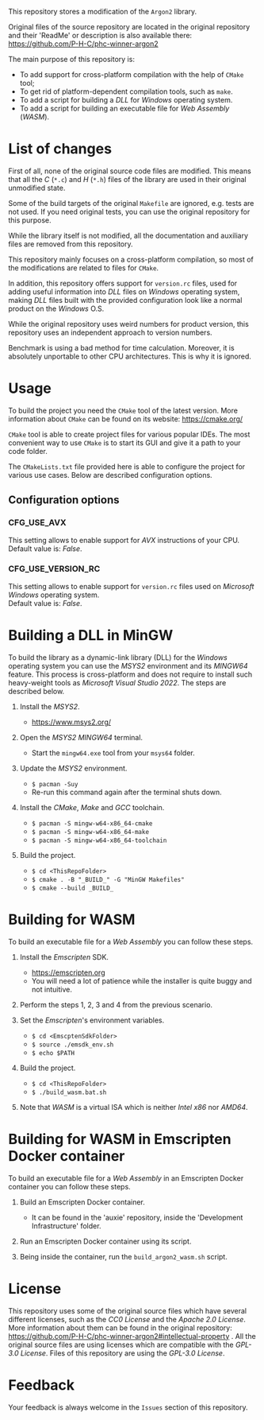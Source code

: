 This repository stores a modification of the `Argon2` library.

Original files of the source repository are located in the original repository 
and their 'ReadMe' or description is also available there: 
https://github.com/P-H-C/phc-winner-argon2  

The main purpose of this repository is:
- To add support for cross-platform compilation with the help of `CMake` tool;
- To get rid of platform-dependent compilation tools, such as `make`.
- To add a script for building a _DLL_ for _Windows_ operating system.
- To add a script for building an executable file for _Web Assembly_ (_WASM_).

# List of changes

First of all, none of the original source code files are modified. This means 
that all the _C_ (`*.c`) and _H_ (`*.h`) files of the library are used in their 
original unmodified state.

Some of the build targets of the original `Makefile` are ignored, e.g. tests 
are not used. If you need original tests, you can use the original repository 
for this purpose.

While the library itself is not modified, all the documentation and auxiliary 
files are removed from this repository.

This repository mainly focuses on a cross-platform compilation, so most of the 
modifications are related to files for `CMake`.

In addition, this repository offers support for `version.rc` files, used for 
adding useful information into _DLL_ files on _Windows_ operating system, 
making _DLL_ files built with the provided configuration look like a normal 
product on the _Windows_ O.S.  

While the original repository uses weird numbers 
for product version, this repository uses an independent approach to version 
numbers.

Benchmark is using a bad method for time calculation. Moreover, it is 
absolutely unportable to other CPU architectures. This is why it is ignored.

# Usage

To build the project you need the `CMake` tool of the latest version.
More information about `CMake` can be found on its website: https://cmake.org/

`CMake` tool is able to create project files for various popular IDEs. The most 
convenient way to use `CMake` is to start its GUI and give it a path to your 
code folder.

The `CMakeLists.txt` file provided here is able to configure the project for 
various use cases. Below are described configuration options.  

## Configuration options

### CFG_USE_AVX

This setting allows to enable support for _AVX_ instructions of your CPU.  
Default value is: _False_.  

### CFG_USE_VERSION_RC

This setting allows to enable support for `version.rc` files used on _Microsoft 
Windows_ operating system.  
Default value is: _False_.

# Building a DLL in MinGW

To build the library as a dynamic-link library (DLL) for the _Windows_ 
operating system you can use the _MSYS2_ environment and its _MINGW64_ feature. 
This process is cross-platform and does not require to install such 
heavy-weight tools as _Microsoft Visual Studio 2022_. The steps are described 
below.

1. Install the _MSYS2_.
   * https://www.msys2.org/


2. Open the _MSYS2 MINGW64_ terminal.
   * Start the `mingw64.exe` tool from your `msys64` folder.


3. Update the _MSYS2_ environment.
   * `$ pacman -Suy`
   * Re-run this command again after the terminal shuts down.


4. Install the _CMake_, _Make_ and _GCC_ toolchain.
   * `$ pacman -S mingw-w64-x86_64-cmake`
   * `$ pacman -S mingw-w64-x86_64-make`
   * `$ pacman -S mingw-w64-x86_64-toolchain`


5. Build the project.
   * `$ cd <ThisRepoFolder>`
   * `$ cmake . -B "_BUILD_" -G "MinGW Makefiles"`
   * `$ cmake --build _BUILD_`

# Building for WASM

To build an executable file for a _Web Assembly_ you can follow these steps. 

1. Install the _Emscripten_ SDK.
   * https://emscripten.org
   * You will need a lot of patience while the installer is quite buggy and 
not intuitive.   


2. Perform the steps 1, 2, 3 and 4 from the previous scenario.


3. Set the _Emscripten_'s environment variables.
   * `$ cd <EmscptenSdkFolder>`
   * `$ source ./emsdk_env.sh`
   * `$ echo $PATH`


4. Build the project.
   * `$ cd <ThisRepoFolder>`
   * `$ ./build_wasm.bat.sh`


5. Note that _WASM_ is a virtual ISA which is neither _Intel x86_ nor _AMD64_.

# Building for WASM in Emscripten Docker container

To build an executable file for a _Web Assembly_ in an Emscripten Docker 
container you can follow these steps.

1. Build an Emscripten Docker container.
   * It can be found in the 'auxie' repository, inside the 'Development Infrastructure' folder.


2. Run an Emscripten Docker container using its script.


3. Being inside the container, run the `build_argon2_wasm.sh` script.

# License

This repository uses some of the original source files which have several 
different licenses, such as the _CC0 License_ and the _Apache 2.0 License_. 
More information about them can be found in the original repository:   
https://github.com/P-H-C/phc-winner-argon2#intellectual-property . All the 
original source files are using licenses which are compatible with the 
_GPL-3.0 License_. Files of this repository are using the _GPL-3.0 License_.


# Feedback

Your feedback is always welcome in the `Issues` section of this repository.
